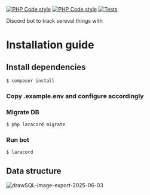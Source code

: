 [![PHP Code style](https://github.com/Opblaasmaatje/Line/actions/workflows/style.yml/badge.svg)](https://github.com/Opblaasmaatje/Line/actions/workflows/style.yml)
[![PHP Code style](https://github.com/Opblaasmaatje/Line/actions/workflows/style.yml/badge.svg)](https://github.com/Opblaasmaatje/Line/actions/workflows/style.yml)
[![Tests](https://github.com/Opblaasmaatje/Line/actions/workflows/tests.yml/badge.svg)](https://github.com/Opblaasmaatje/Line/actions/workflows/tests.yml)

Discord bot to track sereval things with

# Installation guide

## Install dependencies
```bash
$ composer install
```

### Copy .example.env and configure accordingly

### Migrate DB

```bash
$ php laracord migrate
```

### Run bot

```bash
$ laracord
```

## Data structure
![drawSQL-image-export-2025-06-03](https://github.com/user-attachments/assets/41d5fd6d-dfd4-4155-87c7-70eb2aa71635)

